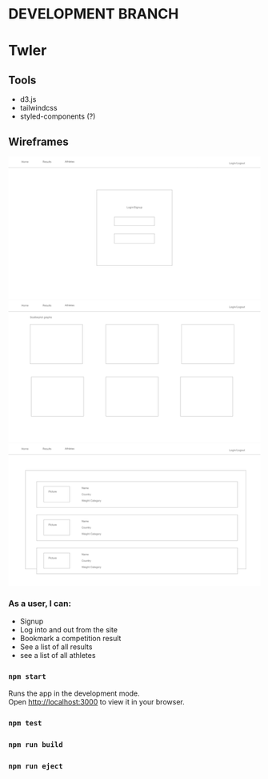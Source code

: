 # DEVELOPMENT BRANCH

# Twler

## Tools
- d3.js
- tailwindcss
- styled-components (?)

## Wireframes

![login page](./public/wireframes/login.png)
![results page](./public/wireframes/results.png)
![athletes page](./public/wireframes/athletes.png)

### As a user, I can:

- Signup
- Log into and out from the site
- Bookmark a competition result
- See a list of all results
- see a list of all athletes

### `npm start`

Runs the app in the development mode.\
Open [http://localhost:3000](http://localhost:3000) to view it in your browser.

### `npm test`

### `npm run build`

### `npm run eject`
